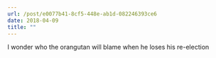 ```yaml
---
url: /post/e0077b41-8cf5-448e-ab1d-082246393ce6
date: 2018-04-09
title: ""
---
```


I wonder who the orangutan will blame when he loses his re-election
